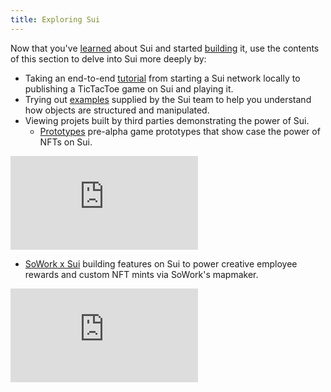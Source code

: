 ```yaml
---
title: Exploring Sui
---
```


Now that you've [learned](../learn/index.md) about Sui and started [building](../build/index.md) it, use the contents of this section to delve into Sui more deeply by:

* Taking an end-to-end [tutorial](../explore/tutorials.md) from starting a Sui network locally to publishing a TicTacToe game on Sui and playing it.
* Trying out [examples](../explore/examples.md) supplied by the Sui team to help you understand how objects are structured and manipulated.
* Viewing projets built by third parties demonstrating the power of Sui.
  * [Prototypes](prototypes.md) pre-alpha game prototypes that show case the power of NFTs on Sui.
<section class="sui-dev-video">
   <iframe id="ytplayer" type="text/html" src="https://www.youtube.com/embed/sAMT5x8W3B8?autoplay=0"  frameborder="0"></iframe>
</section>

  * [SoWork x Sui](sowork.md) building features on Sui to power creative employee rewards and custom NFT mints via SoWork's mapmaker.
<section class="sui-dev-video">
   <iframe id="ytplayer" type="text/html" src="https://www.youtube.com/embed/lwPMhpiyfmE?autoplay=0"  frameborder="0"></iframe>
</section>

